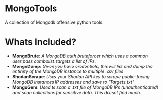 # MongoTools
A collection of Mongodb offensive python tools.

# Whats Included?
- **MongoBrute**: *A MongoDB auth bruteforcer which uses a common user:pass combolist, targets a list of IPs.*
- **MongoDump**: *Given you have credentials, this will list and dump the entirety of the MongoDB instance to multiple .csv files*
- **ShodanScrape**: *Uses your Shodan API key to scrape public-facing MongoDB instances IP addresses and save to "Targets.txt"*
- **MongoGem**: *Used to scan a .txt file of MongoDB IPs (unauthenticated) and scan collections for sensitive data. This doesnt find much.*
